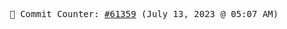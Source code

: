 <p align="center">
    <samp>
        📮 Commit Counter: <a href="https://github.com/Javascript-void0/Javascript-void0/commits/main">#61359</a> (July 13, 2023 @ 05:07 AM)
    </samp>
</p>